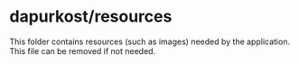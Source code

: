 # dapurkost/resources

This folder contains resources (such as images) needed by the application. This file can
be removed if not needed.
